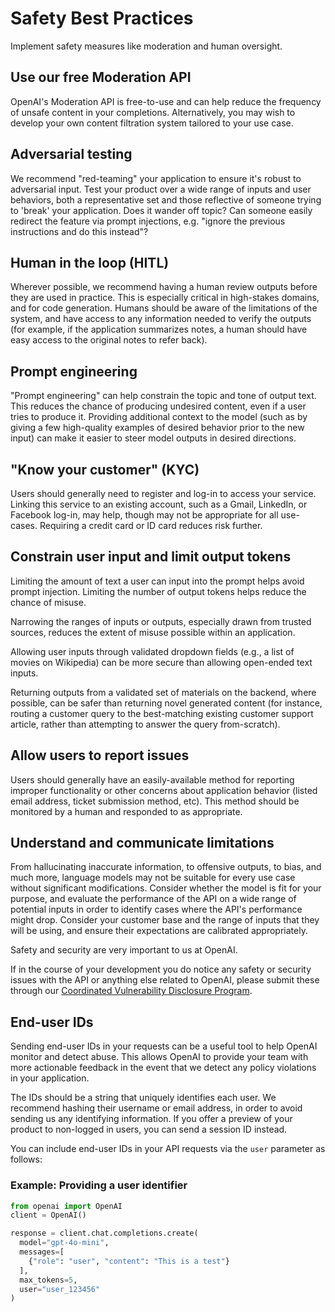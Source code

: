 # Safety Best Practices

Implement safety measures like moderation and human oversight.

## Use our free Moderation API

OpenAI's Moderation API is free-to-use and can help reduce the frequency of unsafe content in your completions. Alternatively, you may wish to develop your own content filtration system tailored to your use case.

## Adversarial testing

We recommend "red-teaming" your application to ensure it's robust to adversarial input. Test your product over a wide range of inputs and user behaviors, both a representative set and those reflective of someone trying to 'break' your application. Does it wander off topic? Can someone easily redirect the feature via prompt injections, e.g. "ignore the previous instructions and do this instead"?

## Human in the loop (HITL)

Wherever possible, we recommend having a human review outputs before they are used in practice. This is especially critical in high-stakes domains, and for code generation. Humans should be aware of the limitations of the system, and have access to any information needed to verify the outputs (for example, if the application summarizes notes, a human should have easy access to the original notes to refer back).

## Prompt engineering

"Prompt engineering" can help constrain the topic and tone of output text. This reduces the chance of producing undesired content, even if a user tries to produce it. Providing additional context to the model (such as by giving a few high-quality examples of desired behavior prior to the new input) can make it easier to steer model outputs in desired directions.

## "Know your customer" (KYC)

Users should generally need to register and log-in to access your service. Linking this service to an existing account, such as a Gmail, LinkedIn, or Facebook log-in, may help, though may not be appropriate for all use-cases. Requiring a credit card or ID card reduces risk further.

## Constrain user input and limit output tokens

Limiting the amount of text a user can input into the prompt helps avoid prompt injection. Limiting the number of output tokens helps reduce the chance of misuse.

Narrowing the ranges of inputs or outputs, especially drawn from trusted sources, reduces the extent of misuse possible within an application.

Allowing user inputs through validated dropdown fields (e.g., a list of movies on Wikipedia) can be more secure than allowing open-ended text inputs.

Returning outputs from a validated set of materials on the backend, where possible, can be safer than returning novel generated content (for instance, routing a customer query to the best-matching existing customer support article, rather than attempting to answer the query from-scratch).

## Allow users to report issues

Users should generally have an easily-available method for reporting improper functionality or other concerns about application behavior (listed email address, ticket submission method, etc). This method should be monitored by a human and responded to as appropriate.

## Understand and communicate limitations

From hallucinating inaccurate information, to offensive outputs, to bias, and much more, language models may not be suitable for every use case without significant modifications. Consider whether the model is fit for your purpose, and evaluate the performance of the API on a wide range of potential inputs in order to identify cases where the API's performance might drop. Consider your customer base and the range of inputs that they will be using, and ensure their expectations are calibrated appropriately.

Safety and security are very important to us at OpenAI.

If in the course of your development you do notice any safety or security issues with the API or anything else related to OpenAI, please submit these through our [Coordinated Vulnerability Disclosure Program](https://openai.com/security/disclosure/).

## End-user IDs

Sending end-user IDs in your requests can be a useful tool to help OpenAI monitor and detect abuse. This allows OpenAI to provide your team with more actionable feedback in the event that we detect any policy violations in your application.

The IDs should be a string that uniquely identifies each user. We recommend hashing their username or email address, in order to avoid sending us any identifying information. If you offer a preview of your product to non-logged in users, you can send a session ID instead.

You can include end-user IDs in your API requests via the `user` parameter as follows:

### Example: Providing a user identifier

```python
from openai import OpenAI
client = OpenAI()

response = client.chat.completions.create(
  model="gpt-4o-mini",
  messages=[
    {"role": "user", "content": "This is a test"}
  ],
  max_tokens=5,
  user="user_123456"
)
```
